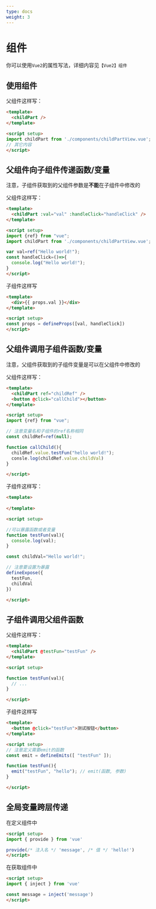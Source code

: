 ```yaml
---
type: docs
weight: 3
---
```


# 组件

你可以使用`Vue2`的属性写法，详细内容见`【Vue2】组件`

## 使用组件

父组件这样写：
```html
<template>
  <childPart />
</template>

<script setup>
import childPart from './components/childPartView.vue';
// 其它内容
</script>
```

## 父组件向子组件传递函数/变量

注意，子组件获取到的父组件参数是**不能**在子组件中修改的

父组件这样写：
```html
<template>
  <childPart :val="val" :handleClick="handleClick" />
</template>

<script setup>
import {ref} from "vue";
import childPart from './components/childPartView.vue';

var val=ref("Hello world!");
const handleClick=()=>{
  console.log("Hello world!");
}
</script>
```

子组件这样写
```html
<template>
  <div>{{ props.val }}</div>
</template>

<script setup>
const props = defineProps([val, handleClick])
</script>
```

## 父组件调用子组件函数/变量

注意，父组件获取到的子组件变量是可以在父组件中修改的

父组件这样写：

```html
<template>
  <childPart ref="childRef" />
  <button @click="callChild"></button>
</template>

<script setup>
import {ref} from "vue";

// 注意变量名和子组件的ref名称相同
const childRef=ref(null);

function callChild(){
  childRef.value.testFun("hello world!");
  consle.log(childRef.value.childVal)
}

</script>
```

子组件这样写：
```html
<template>
  
</template>

<script setup>

//可以暴露函数或者变量
function testFun(val){
  console.log(val);
}

const childVal="Hello world!";

// 注意要设置为暴露
defineExpose({
  testFun,
  childVal
})

</script>
```

## 子组件调用父组件函数

父组件这样写：

```html
<template>
  <childPart @testFun="testFun" />
</template>

<script setup>

function testFun(val){
  // ...
}

</script>
```

子组件这样写

```html
<template>
  <button @click="testFun">测试按钮</button>
</template>

<script setup>
// 注意定义需要emit的函数
const emit = defineEmits([ "testFun" ]);

function testFun(){
  emit("testFun", "hello"); // emit(函数, 参数)
}

</script>
```


## 全局变量跨层传递

在定义组件中
```html
<script setup>
import { provide } from 'vue'

provide(/* 注入名 */ 'message', /* 值 */ 'hello!')
</script>
```

在获取组件中
```html
<script setup>
import { inject } from 'vue'

const message = inject('message')
</script>
```